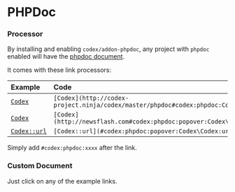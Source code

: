 <!--
title: PHPDoc
subtitle: Preview Pages   
-->


# PHPDoc

### Processor
By installing and enabling `codex/addon-phpdoc`, any project with `phpdoc` enabled will have the [phpdoc document](/codex/master/phpdoc).

It comes with these link processors:

| Example                                                                            | Code                                                                               |
|:-----------------------------------------------------------------------------------|:-----------------------------------------------------------------------------------|
| [`Codex`](http://codex-project.ninja/codex/master/phpdoc#codex:phpdoc:Codex\Codex) | `[Codex](http://codex-project.ninja/codex/master/phpdoc#codex:phpdoc:Codex\Codex)` |
| [`Codex`](http://newsflash.com#codex:phpdoc:popover:Codex\Codex)                   | `[Codex](http://newsflash.com#codex:phpdoc:popover:Codex\Codex)`                   |
| [`Codex::url`](#codex:phpdoc:popover:Codex\Codex:url)                              | `[Codex::url](#codex:phpdoc:popover:Codex\Codex:url)`                              |


Simply add `#codex:phpdoc:xxxx` after the link.

### Custom Document
Just click on any of the example links. 